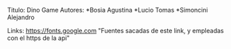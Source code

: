 Titulo: Dino Game
Autores: 
*Bosia Agustina 
*Lucio Tomas
*Simoncini Alejandro

Links:
https://fonts.google.com "Fuentes sacadas de este link, y empleadas con el https de  la api"
